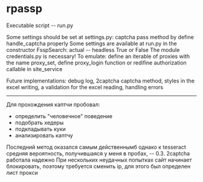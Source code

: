 # rpassp

Executable script -- run.py

Some settings should be set at settings.py: captcha pass method by define handle_captcha properly
Some settings are available at run.py in the constructor FsspSearch: actual -- headless True or False
The module credentials.py is necessary! To emulate: define an iterable of proxies with the name proxy_set, 
define proxy_login function or redifine authorization callable in site_service

Future implementations: debug log, 2captcha captcha method, styles in the excel writing, a validation for the excel reading, handling errors

-------------------
Для прохождения каптчи пробовал:
- определить "человечное" поведение
- подобрать хедеры
- подкладывать куки
- анализировать каптчу

Последний метод оказался самым действеннымб однако к tesseract средняя вероятность, получившаяся у меня в пробах, -- 0.3. 2captcha работала надежно
При нескольких неудачных попытках сайт начинает блокировать, поэтому требуется сменить ip, для этого был определен лист прокси
